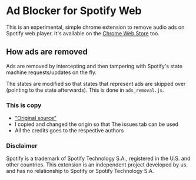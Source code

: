 # Ad Blocker for Spotify Web
This is an experimental, simple chrome extension to remove audio ads on Spotify web player.
It's available on the [Chrome Web Store](https://chrome.google.com/webstore/detail/spotify-ads-remover/mghhlojofjipigjobacbjdngmjafdeim?hl=iw&authuser=0) too.

## How ads are removed
Ads are removed by intercepting and then tampering with Spotify's state machine requests/updates on the fly. 

The states are modified so that states that represent ads are skipped over (pointing to the state afterwards). This is done in `ads_removal.js`.

### This is copy
- ["Original source"](https://github.com/xileftenurb/spotify-web-ads-remover/tree/patch-1)
- I copied and changed the origin so that The issues tab can be used
- All the credits goes to the respective authors

### Disclaimer

Spotify is a trademark of Spotify Technology S.A., registered in the U.S. and other countries. This extension is an independent project developed by us. and has no relationship to Spotify or Spotify Technology S.A.
